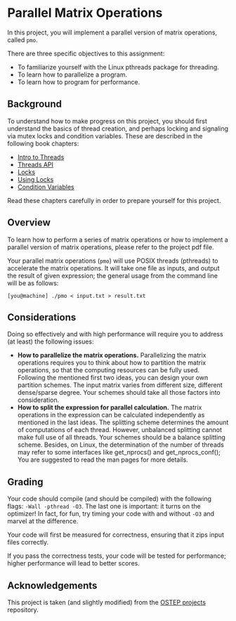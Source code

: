 
# Parallel Matrix Operations

In this project, you will implement a parallel version of matrix operations, 
called `pmo`.

There are three specific objectives to this assignment:

* To familiarize yourself with the Linux pthreads package for threading.
* To learn how to parallelize a program.
* To learn how to program for performance.

## Background

To understand how to make progress on this project, you should first
understand the basics of thread creation, and perhaps locking and signaling
via mutex locks and condition variables. These are described in the following
book chapters:

- [Intro to Threads](http://pages.cs.wisc.edu/~remzi/OSTEP/threads-intro.pdf)
- [Threads API](http://pages.cs.wisc.edu/~remzi/OSTEP/threads-api.pdf)
- [Locks](http://pages.cs.wisc.edu/~remzi/OSTEP/threads-locks.pdf)
- [Using Locks](http://pages.cs.wisc.edu/~remzi/OSTEP/threads-locks-usage.pdf)
- [Condition Variables](http://pages.cs.wisc.edu/~remzi/OSTEP/threads-cv.pdf)

Read these chapters carefully in order to prepare yourself for this project.

## Overview

To learn how to perform a series of matrix operations or how to implement a 
parallel version of matrix operations, please refer to the project pdf file.

Your parallel matrix operations (`pmo`) will use POSIX threads (pthreads) to 
accelerate the matrix operations. It will take one file as inputs, and 
output the result of given expression; the general usage from the command line 
will be as follows:

```Shell
[you@machine] ./pmo < input.txt > result.txt
```

## Considerations

Doing so effectively and with high performance will require you to address (at
least) the following issues:

- **How to parallelize the matrix operations.** Parallelizing the matrix 
    operations requires you to think about how to partition the matrix 
    operations, so that the computing resources can be fully used. Following 
    the mentioned first two ideas, you can design your own partition schemes. 
    The input matrix varies from different size, different dense/sparse degree. 
    Your schemes should take all those factors into consideration. 
- **How to split the expression for parallel calculation.** The matrix 
    operations in the expression can be calculated independently as mentioned 
    in the last ideas. The splitting scheme determines the amount of 
    computations of each thread. However, unbalanced splitting cannot make full 
    use of all threads. Your schemes should be a balance splitting scheme. 
    Besides, on Linux, the determination of the number of threads may refer to 
    some interfaces like get_nprocs() and get_nprocs_conf(); You are suggested 
    to read the man pages for more details.

## Grading

Your code should compile (and should be compiled) with the following flags:
`-Wall -pthread -O3`. The last one is important: it turns on the
optimizer! In fact, for fun, try timing your code with and without `-O3` and
marvel at the difference.

Your code will first be measured for correctness, ensuring that it zips input
files correctly.

If you pass the correctness tests, your code will be tested for performance;
higher performance will lead to better scores.

## Acknowledgements 

This project is taken (and slightly modified) from the [OSTEP projects](https://github.com/remzi-arpacidusseau/ostep-projects/blob/master/initial-utilities/README.md)
repository. 



